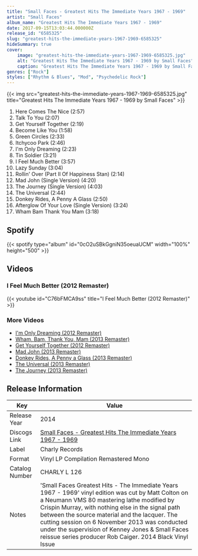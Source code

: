 ```yaml
---
title: "Small Faces - Greatest Hits The Immediate Years 1967 - 1969"
artist: "Small Faces"
album_name: "Greatest Hits The Immediate Years 1967 - 1969"
date: 2017-09-15T13:03:44.000000Z
release_id: "6585325"
slug: "greatest-hits-the-immediate-years-1967-1969-6585325"
hideSummary: true
cover:
    image: "greatest-hits-the-immediate-years-1967-1969-6585325.jpg"
    alt: "Greatest Hits The Immediate Years 1967 - 1969 by Small Faces"
    caption: "Greatest Hits The Immediate Years 1967 - 1969 by Small Faces"
genres: ["Rock"]
styles: ["Rhythm & Blues", "Mod", "Psychedelic Rock"]
---
```


{{< img src="greatest-hits-the-immediate-years-1967-1969-6585325.jpg" title="Greatest Hits The Immediate Years 1967 - 1969 by Small Faces" >}}

<!-- section break -->

1. Here Comes The Nice (2:57)
2. Talk To You (2:07)
3. Get Yourself Together (2:19)
4. Become Like You (1:58)
5. Green Circles (2:33)
6. Itchycoo Park (2:46)
7. I'm Only Dreaming (2:23)
8. Tin Soldier (3:21)
9. I Feel Much Better (3:57)
10. Lazy Sunday (3:04)
11. Rollin' Over (Part II Of Happiness Stan) (2:14)
12. Mad John (Single Version) (4:20)
13. The Journey (Single Version) (4:03)
14. The Universal (2:44)
15. Donkey Rides, A Penny A Glass (2:50)
16. Afterglow Of Your Love (Single Version) (3:24)
17. Wham Bam Thank You Mam (3:18)

<!-- section break -->


## Spotify
{{< spotify type="album" id="0cO2uSBkGgniN35oeuaUCM" width="100%" height="500" >}}



## Videos
### I Feel Much Better (2012 Remaster)
{{< youtube id="C76bFMCA9ss" title="I Feel Much Better (2012 Remaster)" >}}<br>

### More Videos

- [I'm Only Dreaming (2012 Remaster)](https://www.youtube.com/watch?v=_IwHI5Nq6xY)
- [Wham, Bam, Thank You, Mam (2013 Remaster)](https://www.youtube.com/watch?v=e8SAE0k93eo)
- [Get Yourself Together (2012 Remaster)](https://www.youtube.com/watch?v=ctJB-mwI41k)
- [Mad John (2013 Remaster)](https://www.youtube.com/watch?v=BlfQrA9C88w)
- [Donkey Rides, A Penny a Glass (2013 Remaster)](https://www.youtube.com/watch?v=H6kxROKXEC0)
- [The Universal (2013 Remaster)](https://www.youtube.com/watch?v=abAt2vXSeHI)
- [The Journey (2013 Remaster)](https://www.youtube.com/watch?v=Q1yKurfmu60)


## Release Information
|  Key           | Value                                                |
| ---------------| ---------------------------------------------------- |
| Release Year   | 2014                                   |
| Discogs Link   | [Small Faces - Greatest Hits The Immediate Years 1967 - 1969](https://www.discogs.com/release/6585325-Small-Faces-Greatest-Hits-The-Immediate-Years-1967-1969) |
| Label          | Charly Records |
| Format         | Vinyl LP Compilation Remastered Mono |
| Catalog Number | CHARLY L 126 |
| Notes | 'Small Faces Greatest Hits - The Immediate Years 1967 - 1969' vinyl edition was cut by Matt Colton on a Neumann VMS 80 mastering lathe modified by Crispin Murray, with nothing else in the signal path between the source material and the lacquer. The cutting session on 6 November 2013 was conducted under the supervision of Kenney Jones & Small Faces reissue series producer Rob Caiger.  2014 Black Vinyl Issue |
